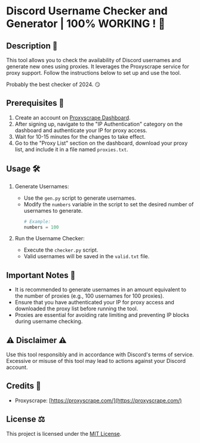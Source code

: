 # Discord Username Checker and Generator | 100% WORKING ! 👑

## Description 📜

This tool allows you to check the availability of Discord usernames and generate new ones using proxies. It leverages the Proxyscrape service for proxy support. Follow the instructions below to set up and use the tool.

Probably the best checker of 2024. 😏

## Prerequisites 📁 

1. Create an account on [Proxyscrape Dashboard](https://dashboard.proxyscrape.com/sign-up).
2. After signing up, navigate to the "IP Authentication" category on the dashboard and authenticate your IP for proxy access.
3. Wait for 10-15 minutes for the changes to take effect.
4. Go to the "Proxy List" section on the dashboard, download your proxy list, and include it in a file named `proxies.txt`.

## Usage 🛠️

1. Generate Usernames:
   - Use the `gen.py` script to generate usernames.
   - Modify the `numbers` variable in the script to set the desired number of usernames to generate.
     ```python
     # Example:
     numbers = 100
     ```

2. Run the Username Checker:
   - Execute the `checker.py` script.
   - Valid usernames will be saved in the `valid.txt` file.

## Important Notes 📝 

- It is recommended to generate usernames in an amount equivalent to the number of proxies (e.g., 100 usernames for 100 proxies).
- Ensure that you have authenticated your IP for proxy access and downloaded the proxy list before running the tool.
- Proxies are essential for avoiding rate limiting and preventing IP blocks during username checking.

## ⚠️ Disclaimer ⚠️

Use this tool responsibly and in accordance with Discord's terms of service. Excessive or misuse of this tool may lead to actions against your Discord account.

## Credits 👤

- Proxyscrape: [https://proxyscrape.com/](https://proxyscrape.com/)

## License ⚖️

This project is licensed under the [MIT License](LICENSE).
